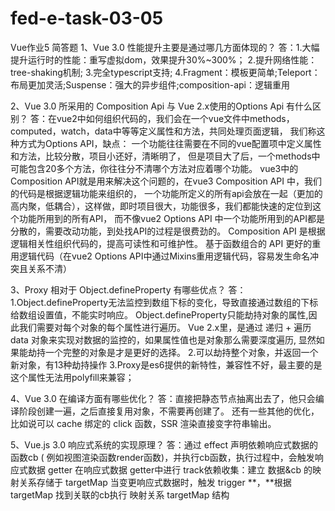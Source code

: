 # fed-e-task-03-05
Vue作业5
简答题
1、Vue 3.0 性能提升主要是通过哪几方面体现的？
答：1.大幅提升运行时的性能：重写虚拟dom，效果提升30%~300%；
	2.提升网络性能：tree-shaking机制;
	3.完全typescript支持;
	4.Fragment：模板更简单;Teleport：布局更加灵活;Suspense：强大的异步组件;composition-api：逻辑重用



2、Vue 3.0 所采用的 Composition Api 与 Vue 2.x使用的Options Api 有什么区别？
答：在vue2中如何组织代码的，我们会在一个vue文件中methods，computed，watch，data中等等定义属性和方法，共同处理页面逻辑，
我们称这种方式为Options API，缺点： 一个功能往往需要在不同的vue配置项中定义属性和方法，比较分散，项目小还好，清晰明了，
但是项目大了后，一个methods中可能包含20多个方法，你往往分不清哪个方法对应着哪个功能。
vue3中的Composition API就是用来解决这个问题的，在vue3 Composition API 中，我们的代码是根据逻辑功能来组织的，
一个功能所定义的所有api会放在一起（更加的高内聚，低耦合），这样做，即时项目很大，功能很多，我们都能快速的定位到这个功能所用到的所有API，
而不像vue2 Options API 中一个功能所用到的API都是分散的，需要改动功能，到处找API的过程是很费劲的。
Composition API 是根据逻辑相关性组织代码的，提高可读性和可维护性。
基于函数组合的 API 更好的重用逻辑代码（在vue2 Options API中通过Mixins重用逻辑代码，容易发生命名冲突且关系不清）


3、Proxy 相对于 Object.defineProperty 有哪些优点？
答：1.Object.defineProperty无法监控到数组下标的变化，导致直接通过数组的下标给数组设置值，不能实时响应。 
Object.defineProperty只能劫持对象的属性,因此我们需要对每个对象的每个属性进行遍历。
Vue 2.x里，是通过 递归 + 遍历 data 对象来实现对数据的监控的，如果属性值也是对象那么需要深度遍历,
显然如果能劫持一个完整的对象是才是更好的选择。
	2.可以劫持整个对象，并返回一个新对象，有13种劫持操作
	3.Proxy是es6提供的新特性，兼容性不好，最主要的是这个属性无法用polyfill来兼容；

4、Vue 3.0 在编译方面有哪些优化？
答：直接把静态节点抽离出去了，他只会编译阶段创建一遍，之后直接复用对象，不需要再创建了。
还有一些其他的优化，比如说可以 cache 绑定的 click 函数，SSR 渲染直接变字符串输出。


5、Vue.js 3.0 响应式系统的实现原理？
答：通过 effect  声明依赖响应式数据的函数cb ( 例如视图渲染函数render函数)，并执行cb函数，执行过程中，会触发响应式数据 getter
在响应式数据 getter中进行 track依赖收集：建立 数据&cb 的映射关系存储于 targetMap
当变更响应式数据时，触发 trigger **，**根据 targetMap 找到关联的cb执行
映射关系 targetMap 结构
